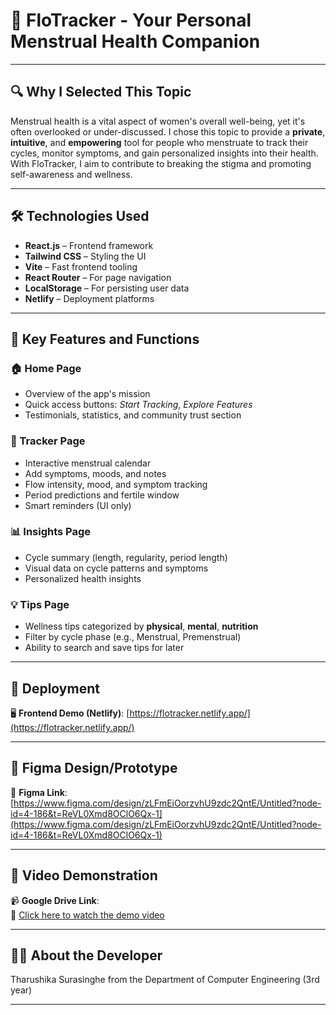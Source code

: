 # 🌸 FloTracker - Your Personal Menstrual Health Companion
---

## 🔍 Why I Selected This Topic

Menstrual health is a vital aspect of women's overall well-being, yet it's often overlooked or under-discussed. I chose this topic to provide a **private**, **intuitive**, and **empowering** tool for people who menstruate to track their cycles, monitor symptoms, and gain personalized insights into their health. With FloTracker, I aim to contribute to breaking the stigma and promoting self-awareness and wellness.

---

## 🛠️ Technologies Used

- **React.js** – Frontend framework  
- **Tailwind CSS** – Styling the UI  
- **Vite** – Fast frontend tooling  
- **React Router** – For page navigation  
- **LocalStorage** – For persisting user data  
- **Netlify** – Deployment platforms  

---

## 🌟 Key Features and Functions

### 🏠 Home Page
- Overview of the app's mission  
- Quick access buttons: *Start Tracking*, *Explore Features*  
- Testimonials, statistics, and community trust section  

### 📅 Tracker Page
- Interactive menstrual calendar  
- Add symptoms, moods, and notes  
- Flow intensity, mood, and symptom tracking  
- Period predictions and fertile window  
- Smart reminders (UI only)  

### 📊 Insights Page
- Cycle summary (length, regularity, period length)  
- Visual data on cycle patterns and symptoms  
- Personalized health insights  

### 💡 Tips Page
- Wellness tips categorized by **physical**, **mental**, **nutrition**  
- Filter by cycle phase (e.g., Menstrual, Premenstrual)  
- Ability to search and save tips for later  

---

## 🚀 Deployment
 
🖥️ **Frontend Demo (Netlify)**: [https://flotracker.netlify.app/](https://flotracker.netlify.app/)

---

## 🎨 Figma Design/Prototype

📌 **Figma Link**: [https://www.figma.com/design/zLFmEiOorzvhU9zdc2QntE/Untitled?node-id=4-186&t=ReVL0Xmd8OClO6Qx-1](https://www.figma.com/design/zLFmEiOorzvhU9zdc2QntE/Untitled?node-id=4-186&t=ReVL0Xmd8OClO6Qx-1)

---

## 🎥 Video Demonstration

📹 **Google Drive Link**:  
🎥 [Click here to watch the demo video](https://drive.google.com/file/d/1Kg72l199xUIS7vLVev-DbmyFv5cteGdr/view?usp=sharing)

---

## 👩‍🎓 About the Developer

Tharushika Surasinghe from the Department of Computer Engineering (3rd year)


---

